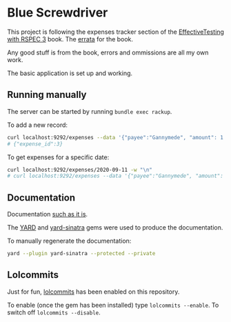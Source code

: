 # Blue Screwdriver

This project is following the expenses tracker section of the [EffectiveTesting with RSPEC 3](https://pragprog.com/titles/rspec3/effective-testing-with-rspec-3/) book. The [errata](https://pragprog.com/cms/errata/rspec3-errata/) for the book.

Any good stuff is from the book, errors and ommissions are all my own work.

The basic application is set up and working.

## Running manually

The server can be started by running `bundle exec rackup`.

To add a new record:

```bash
curl localhost:9292/expenses --data '{"payee":"Gannymede", "amount": 1.25, "date":"2020-09-11"}' -w "\n"
# {"expense_id":3}
```

To get expenses for a specific date:

```bash
curl localhost:9292/expenses/2020-09-11 -w "\n"
# curl localhost:9292/expenses --data '{"payee":"Gannymede", "amount": 1.25, "date":"2020-09-11"}' -w "\n"
```

## Documentation

Documentation [such as it is](doc/ExpenseTracker/index.html).

The [YARD](https://github.com/lsegal/yard) and [yard-sinatra](https://github.com/rkh/yard-sinatra) gems were used to produce the documentation.

To manually regenerate the documentation:

```bash
yard --plugin yard-sinatra --protected --private
```

## Lolcommits

Just for fun, [lolcommits](https://lolcommits.github.io/) has been enabled on this repository.

To enable (once the gem has been installed) type `lolcommits --enable`. To switch off `lolcommits --disable`.

